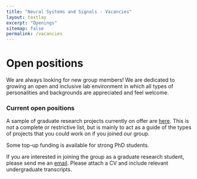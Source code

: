 ```yaml
---
title: "Neural Systems and Signals - Vacancies"
layout: textlay
excerpt: "Openings"
sitemap: false
permalink: /vacancies
---
```


# Open positions

We are always looking for new group members!
We are dedicated to growing an open and inclusive lab environment in which all types of personalities and backgrounds are appreciated and feel welcome.

### Current open positions

A sample of graduate research projects currently on offer are [here](http://agile-prod.ucc.usyd.edu.au/research/opportunities/opportunities?search_by=Fulcher&commit=Search).
This is not a complete or restrictive list, but is mainly to act as a guide of the types of projects that you could work on if you joined our group.

Some top-up funding is available for strong PhD students.

If you are interested in joining the group as a graduate research student, please send me an [email](mailto:ben.fulcher@sydney.edu.au). Please attach a CV and include relevant undergraduate transcripts.

<!--
<figure>
<img src="{{ site.url }}{{ site.baseurl }}/images/picpic/Gallery/DSC_0696.jpg" width="95%">
</figure> -->
